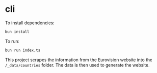 # cli

To install dependencies:

```bash
bun install
```

To run:

```bash
bun run index.ts
```

This project scrapes the information from the Eurovision website into the `/_data/countries` folder. The data is then used to generate the website.
